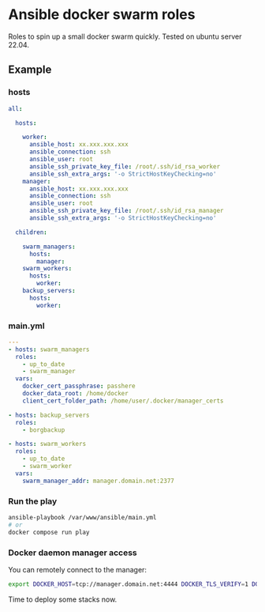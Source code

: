 Ansible docker swarm roles
==========================

Roles to spin up a small docker swarm quickly. Tested on ubuntu server 22.04.

Example
-------

### hosts

```yml
all:

  hosts:

    worker:
      ansible_host: xx.xxx.xxx.xxx
      ansible_connection: ssh
      ansible_user: root
      ansible_ssh_private_key_file: /root/.ssh/id_rsa_worker
      ansible_ssh_extra_args: '-o StrictHostKeyChecking=no'
    manager:
      ansible_host: xx.xxx.xxx.xxx
      ansible_connection: ssh
      ansible_user: root
      ansible_ssh_private_key_file: /root/.ssh/id_rsa_manager
      ansible_ssh_extra_args: '-o StrictHostKeyChecking=no'

  children:

    swarm_managers:
      hosts:
        manager:
    swarm_workers:
      hosts:
        worker:
    backup_servers:
      hosts:
        worker:
```

### main.yml

```yml
---
- hosts: swarm_managers
  roles:
    - up_to_date
    - swarm_manager
  vars:
    docker_cert_passphrase: passhere
    docker_data_root: /home/docker
    client_cert_folder_path: /home/user/.docker/manager_certs

- hosts: backup_servers
  roles:
    - borgbackup

- hosts: swarm_workers
  roles:
    - up_to_date
    - swarm_worker
  vars:
    swarm_manager_addr: manager.domain.net:2377

```

### Run the play

```bash
ansible-playbook /var/www/ansible/main.yml
# or
docker compose run play
```

### Docker daemon manager access

You can remotely connect to the manager:

```bash
export DOCKER_HOST=tcp://manager.domain.net:4444 DOCKER_TLS_VERIFY=1 DOCKER_CERT_PATH=/home/user/.docker/manager_certs
```

Time to deploy some stacks now.